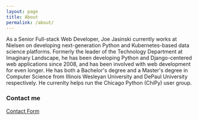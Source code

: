 ```yaml
---
layout: page
title: About
permalink: /about/
---
```


As a Senior Full-stack Web Developer, Joe Jasinski currently works at Nielsen on developing next-generation Python and Kubernetes-based data science platforms. Formerly the leader of the Technology Department at Imaginary Landscape, he has been developing Python and Django-centered web applications since 2008, and has been involved with web development for even longer.  He has both a Bachelor's degree and a Master's degree in Computer Science from Illinois Wesleyan University and DePaul University respectively. He currenlty helps run the Chicago Python (ChiPy) user group.

### Contact me

[Contact Form](http://www.joejasinski.com/contact/)
